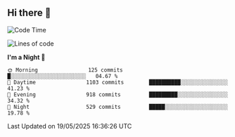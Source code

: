 ## Hi there 👋

<!--
**Wangmerlyn/Wangmerlyn** is a ✨ _special_ ✨ repository because its `README.md` (this file) appears on your GitHub profile.

Here are some ideas to get you started:

- 🔭 I’m currently working on ...
- 🌱 I’m currently learning ...
- 👯 I’m looking to collaborate on ...
- 🤔 I’m looking for help with ...
- 💬 Ask me about ...
- 📫 How to reach me: ...
- 😄 Pronouns: ...
- ⚡ Fun fact: ...
-->
<!--START_SECTION:waka-->
![Code Time](http://img.shields.io/badge/Code%20Time-297%20hrs%2053%20mins-blue)

![Lines of code](https://img.shields.io/badge/From%20Hello%20World%20I%27ve%20Written-12.3%20million%20lines%20of%20code-blue)

**I'm a Night 🦉** 

```text
🌞 Morning                125 commits         █░░░░░░░░░░░░░░░░░░░░░░░░   04.67 % 
🌆 Daytime                1103 commits        ██████████░░░░░░░░░░░░░░░   41.23 % 
🌃 Evening                918 commits         █████████░░░░░░░░░░░░░░░░   34.32 % 
🌙 Night                  529 commits         █████░░░░░░░░░░░░░░░░░░░░   19.78 % 
```



 Last Updated on 19/05/2025 16:36:26 UTC
<!--END_SECTION:waka-->
